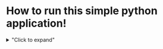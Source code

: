 # How to run this simple python application!

<details>
  <summary>"Click to expand"</summary>
  <ol>
    <li> Install <b>Python 3</b> using this link https://www.python.org/downloads/ </li>
    <li> Install <b>pip3</b> - <b>sudo apt install python-pip</b> </li>
    <li> Pip install <b>virtualenv</b> with <b>pip3 install virtualenv</b> </li> 
    <li>Create their virtual environment - <b>virtualenv venv</b> </li>
    <li>And make sure they are working inside of it - <b>source venv/bin/activate</b></li> 
    <li>Install the pip dependencies file, using pip3 install <b>-r pip_dependencies.txt</b></li>
    <li>Run the python program - <b>python3 pass_gen.py</b></li>
  <ol>
</details>
